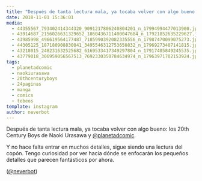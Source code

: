 ```yaml
---
title: "Después de tanta lectura mala, ya tocaba volver con algo bueno: los 20th Century Boys de Naoki Urasawa y @planetadcomic"
date: 2018-11-01 15:36:01
media: 
  - 44355567_793402414344320_9091217806240804201_n_17994994477013900.jpg
  - 43914687_2156026631329652_1860436711400047684_n_17921852635229627.jpg
  - 43985998_496619564177487_7185990392082335556_n_17987470099075273.jpg
  - 44305125_187180908830041_3495546312753650832_n_17969273407141815.jpg
  - 43218015_248231632525682_6169533417349297804_n_17917405849245535.jpg
  - 43779018_306959056567513_7692330350784634974_n_17963971702153924.jpg
tags: 
  - planetadcomic
  - naokiurasawa
  - 20thcenturyboys
  - 24paginas
  - manga
  - comics
  - tebeos
template: instagram
author: neverbot
---
```


Después de tanta lectura mala, ya tocaba volver con algo bueno: los 20th Century Boys de Naoki Urasawa y [@planetadcomic](https://instagram.com/planetadcomic).


Y no hace falta entrar en muchos detalles, sigue siendo una lectura del copón. Tengo curiosidad por ver hacia dónde se enfocarán los pequeños detalles que parecen fantásticos por ahora.


([@neverbot](https://instagram.com/neverbot))



